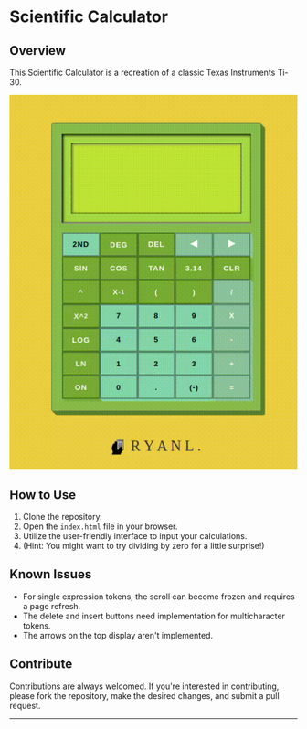 # Scientific Calculator

## Overview

This Scientific Calculator is a recreation of a classic Texas Instruments Ti-30. 

![Project Banner](https://github.com/RyanLilleyman/Calculator/blob/main/Screencast-from-07-15-2023-05_48_41-PM.gif)

## How to Use

1. Clone the repository.
2. Open the `index.html` file in your browser.
3. Utilize the user-friendly interface to input your calculations.
4. (Hint: You might want to try dividing by zero for a little surprise!)

## Known Issues

- For single expression tokens, the scroll can become frozen and requires a page refresh.
- The delete and insert buttons need implementation for multicharacter tokens.
- The arrows on the top display aren't implemented.


## Contribute

Contributions are always welcomed. If you're interested in contributing, please fork the repository, make the desired changes, and submit a pull request.

---
